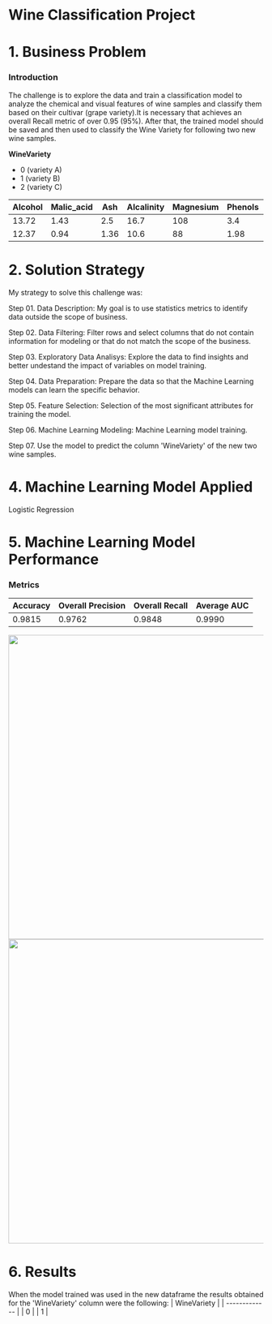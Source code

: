 # Wine Classification Project

# 1. Business Problem
### Introduction
  The challenge is to explore the data and train a classification model to analyze the chemical and visual features of wine samples and classify them based on their cultivar (grape variety).It is necessary that achieves an overall Recall metric of over 0.95 (95%). After that, the trained model should be saved and then used to classify the Wine Variety for following two new wine samples.
  
**WineVariety**
- 0 (variety A)
- 1 (variety B)
- 2 (variety C)

| Alcohol | Malic_acid | Ash | Alcalinity | Magnesium | Phenols | Flavanoids | Nonflavanoids | Proanthocyanins | Color_intensity | Hue | OD280_315_of_diluted_wines | Proline |
| ------------- | ------------- | ------------- | ------------- | ------------- | ------------- | ------------- | ------------- | ------------- | ------------- | ------------- | ------------- | ------------- |
| 13.72 | 1.43 | 2.5 | 16.7 | 108 | 3.4 | 3.67 | 0.19 | 2.04 | 6.8 | 0.89 | 2.87 | 1285 |
| 12.37 | 0.94 | 1.36 | 10.6 | 88 | 1.98 | 0.57 | 0.28 | 0.42 | 1.95 | 1.05 | 1.82 | 520 |

# 2. Solution Strategy
  My strategy to solve this challenge was:
  
  Step 01. Data Description: My goal is to use statistics metrics to identify data outside the scope of business.
  
  Step 02. Data Filtering: Filter rows and select columns that do not contain information for modeling or that do not match the scope of the business.
  
  Step 03. Exploratory Data Analisys: Explore the data to find insights and better undestand the impact of variables on model training.
  
  Step 04. Data Preparation: Prepare the data so that the Machine Learning models can learn the specific behavior.
  
  Step 05. Feature Selection: Selection of the most significant attributes for training the model.
  
  Step 06. Machine Learning Modeling: Machine Learning model training.
  
  Step 07. Use the model to predict the column 'WineVariety' of the new two wine samples.

# 4. Machine Learning Model Applied
Logistic Regression
  
# 5. Machine Learning Model Performance 
### Metrics
| Accuracy  | Overall Precision | Overall Recall  | Average AUC | 
| ------------- | ------------- | ------------- | ------------- |
| 0.9815 | 0.9762  | 0.9848 | 0.9990 |

<div align="center">
<img src="https://user-images.githubusercontent.com/126209562/230550685-d58b2e7d-13a6-4be8-b008-b719a530b1e5.png" width="600px" />
</div>

<div align="center">
<img src="https://user-images.githubusercontent.com/126209562/230531900-bf6b2386-6385-401b-9ad8-d325923a1250.png" width="600px" />
</div>

# 6. Results 
  When the model trained was used in the new dataframe the results obtained for the 'WineVariety' column were the following:
| WineVariety |
| ------------- | 
| 0  |
| 1 |
 
